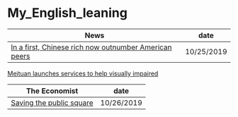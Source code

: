 # My_English_leaning

News|date
-|-
[ In a first, Chinese rich now outnumber American peers](https://github.com/lihe/My_English_learning/issues/1)|10/25/2019
[Meituan launches services to help visually impaired](https://github.com/lihe/My_English_learning/issues/3)


The Economist|date
-|-
[Saving the public square](https://github.com/lihe/My_English_learning/issues/2) | 10/26/2019
